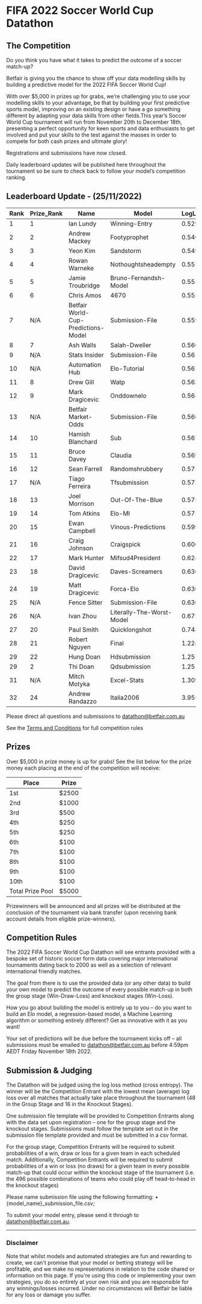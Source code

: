 # FIFA 2022 Soccer World Cup Datathon

## The Competition

Do you think you have what it takes to predict the outcome of a soccer match-up?

Betfair is giving you the chance to show off your data modelling skills by building a predictive model for the 2022 FIFA Soccer World Cup!

With over $5,000 in prizes up for grabs, we’re challenging you to use your modelling skills to your advantage, be that by building your first predictive sports model, improving on an existing design or have a go something different by adapting your data skills from other fields.This year’s Soccer World Cup tournament will run from November 20th to December 18th, presenting a perfect opportunity for keen sports and data enthusiasts to get involved and put your skills to the test against the masses in order to compete for both cash prizes and ultimate glory!

Registrations and submissions have now closed. 

Daily leaderboard updates will be published here throughout the tournament so be sure to check back to follow your model’s competition ranking.

## Leaderboard Update - (25/11/2022)

| Rank | Prize_Rank | Name | Model | LogLoss
---|---|---|---|---
1 | 1 | Ian Lundy | Winning-Entry | 0.5292
2 | 2 | Andrew Mackey | Footyprophet | 0.5463
3 | 3 | Yeon Kim | Sandstorm | 0.549
4 | 4 | Rowan Warneke | Nothoughtsheadempty | 0.5551
5 | 5 | Jamie Troubridge | Bruno-Fernandsh-Model | 0.5554
6 | 6 | Chris Amos | 4670 | 0.5554
7 | N/A | Betfair World-Cup-Predictions-Model | Submission-File | 0.5593
8 | 7 | Ash Walls | Salah-Dweller | 0.5605
9 | N/A | Stats Insider | Submission-File | 0.561
10 | N/A | Automation Hub | Elo-Tutorial | 0.5613
11 | 8 | Drew Gill | Watp | 0.5631
12 | 9 | Mark Dragicevic | Onddownelo | 0.5647
13 | N/A | Betfair Market-Odds | Submission-File | 0.566
14 | 10 | Hamish Blanchard | Sub | 0.5673
15 | 11 | Bruce Davey | Claudia | 0.5691
16 | 12 | Sean Farrell | Randomshrubbery | 0.5718
17 | N/A | Tiago Ferreira | Tfsubmission | 0.5731
18 | 13 | Joel Morrison | Out-Of-The-Blue | 0.5731
19 | 14 | Tom Atkins | Elo-Ml | 0.5757
20 | 15 | Ewan Campbell | Vinous-Predictions | 0.5999
21 | 16 | Craig Johnson | Craigspick | 0.6001
22 | 17 | Mark Hunter | Mifsud4President | 0.6249
23 | 18 | David Dragicevic | Daves-Screamers | 0.6307
24 | 19 | Matt Dragicevic | Forca-Elo | 0.6308
25 | N/A | Fence Sitter | Submission-File | 0.6365
26 | N/A | Ivan Zhou | Literally-The-Worst-Model | 0.6754
27 | 20 | Paul Smith | Quicklongshot | 0.7434
28 | 21 | Robert Nguyen | Final | 1.228
29 | 22 | Hung Doan | Hdsubmission | 1.2511
29 | 2 | Thi Doan | Qdsubmission | 1.2511
31 | N/A | Mitch Motyka | Excel-Stats | 1.309
32 | 24 | Andrew Randazzo | Italia2006 | 3.9552



Please direct all questions and submissions to [datathon@betfair.com.au](mailto:datathon@betfair.com.au)

See the [Terms and Conditions](/modelling/assets/Betfair_TCs_2022_Datathon.pdf) for full competition rules


## Prizes

Over $5,000 in prize money is up for grabs!
See the list below for the prize money each placing at the end of the competition will receive:

| Place | Prize
---|---
1st | $2500
2nd | $1000
3rd | $500
4th | $250
5th | $250
6th | $100
7th | $100
8th | $100
9th | $100
10th | $100
Total Prize Pool | $5000

Prizewinners will be announced and all prizes will be distributed at the conclusion of the tournament via bank transfer (upon receiving bank account details from eligible prize-winners).

## Competition Rules

The 2022 FIFA Soccer World Cup Datathon will see entrants provided with a bespoke set of historic soccer form data covering major international tournaments dating back to 2000 as well as a selection of relevant international friendly matches.

The goal from there is to use the provided data (or any other data) to build your own model to predict the outcome of every possible match-up in both the group stage (Win-Draw-Loss) and knockout stages (Win-Loss).

How you go about building the model is entirely up to you – do you want to build an Elo model, a regression-based model, a Machine Learning algorithm or something entirely different? Get as innovative with it as you want!

Your set of predictions will be due before the tournament kicks off – all submissions must be emailed to [datathon@betfair.com.au](mailto:datathon@betfair.com.au) before 4:59pm AEDT Friday November 18th 2022.

## Submission & Judging

The Datathon will be judged using the log loss method (cross entropy). The winner will be the Competition Entrant with the lowest mean (average) log loss over all matches that actually take place throughout the tournament (48 in the Group Stage and 16 in the Knockout Stages).

One submission file template will be provided to Competition Entrants along with the data set upon registration – one for the group stage and the knockout stages. Submissions must follow the template set out in the submission file template provided and must be submitted in a csv format.

For the group stage, Competition Entrants will be required to submit probabilities of a win, draw or loss for a given team in each scheduled match.
Additionally, Competition Entrants will be required to submit probabilities of a win or loss (no draws) for a given team in every possible match-up that could occur within the knockout stage of the tournament (i.e. the 496 possible combinations of teams who could play off head-to-head in the knockout stages)

Please name submission file using the following formatting:
•	{model_name}_submission_file.csv; 

To submit your model entry, please send it through to [datathon@betfair.com.au](mailto:datathon@betfair.com.au).

--- 
### Disclaimer

Note that whilst models and automated strategies are fun and rewarding to create, we can't promise that your model or betting strategy will be profitable, and we make no representations in relation to the code shared or information on this page. If you're using this code or implementing your own strategies, you do so entirely at your own risk and you are responsible for any winnings/losses incurred. Under no circumstances will Betfair be liable for any loss or damage you suffer.